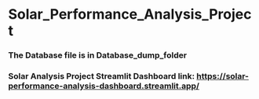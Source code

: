# Solar_Performance_Analysis_Project
### The Database file is in Database_dump_folder
### Solar Analysis Project Streamlit Dashboard link: https://solar-performance-analysis-dashboard.streamlit.app/
